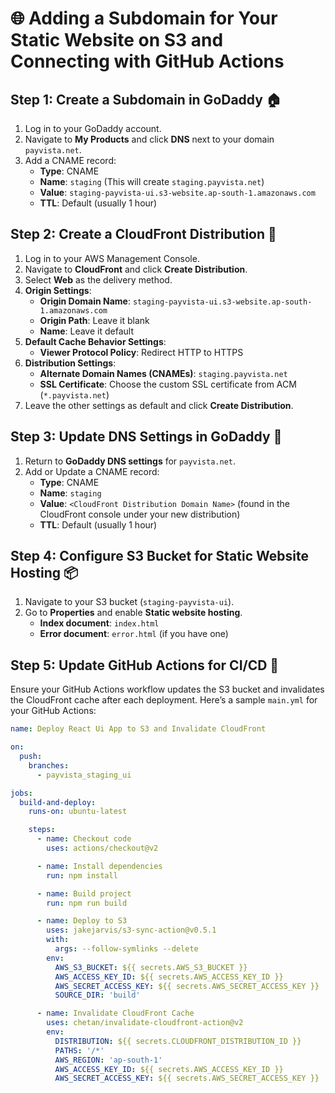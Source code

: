# 🌐 Adding a Subdomain for Your Static Website on S3 and Connecting with GitHub Actions

## Step 1: Create a Subdomain in GoDaddy 🏠

1. Log in to your GoDaddy account.
2. Navigate to **My Products** and click **DNS** next to your domain `payvista.net`.
3. Add a CNAME record:
   - **Type**: CNAME
   - **Name**: `staging` (This will create `staging.payvista.net`)
   - **Value**: `staging-payvista-ui.s3-website.ap-south-1.amazonaws.com`
   - **TTL**: Default (usually 1 hour)

## Step 2: Create a CloudFront Distribution 🚀

1. Log in to your AWS Management Console.
2. Navigate to **CloudFront** and click **Create Distribution**.
3. Select **Web** as the delivery method.
4. **Origin Settings**:
   - **Origin Domain Name**: `staging-payvista-ui.s3-website.ap-south-1.amazonaws.com`
   - **Origin Path**: Leave it blank
   - **Name**: Leave it default
5. **Default Cache Behavior Settings**:
   - **Viewer Protocol Policy**: Redirect HTTP to HTTPS
6. **Distribution Settings**:
   - **Alternate Domain Names (CNAMEs)**: `staging.payvista.net`
   - **SSL Certificate**: Choose the custom SSL certificate from ACM (`*.payvista.net`)
7. Leave the other settings as default and click **Create Distribution**.

## Step 3: Update DNS Settings in GoDaddy 🔄

1. Return to **GoDaddy DNS settings** for `payvista.net`.
2. Add or Update a CNAME record:
   - **Type**: CNAME
   - **Name**: `staging`
   - **Value**: `<CloudFront Distribution Domain Name>` (found in the CloudFront console under your new distribution)
   - **TTL**: Default (usually 1 hour)

## Step 4: Configure S3 Bucket for Static Website Hosting 📦

1. Navigate to your S3 bucket (`staging-payvista-ui`).
2. Go to **Properties** and enable **Static website hosting**.
   - **Index document**: `index.html`
   - **Error document**: `error.html` (if you have one)

## Step 5: Update GitHub Actions for CI/CD 🚀

Ensure your GitHub Actions workflow updates the S3 bucket and invalidates the CloudFront cache after each deployment. Here’s a sample `main.yml` for your GitHub Actions:

```yaml
name: Deploy React Ui App to S3 and Invalidate CloudFront

on:
  push:
    branches:
      - payvista_staging_ui

jobs:
  build-and-deploy:
    runs-on: ubuntu-latest

    steps:
      - name: Checkout code
        uses: actions/checkout@v2

      - name: Install dependencies
        run: npm install

      - name: Build project
        run: npm run build

      - name: Deploy to S3
        uses: jakejarvis/s3-sync-action@v0.5.1
        with:
          args: --follow-symlinks --delete
        env:
          AWS_S3_BUCKET: ${{ secrets.AWS_S3_BUCKET }}
          AWS_ACCESS_KEY_ID: ${{ secrets.AWS_ACCESS_KEY_ID }}
          AWS_SECRET_ACCESS_KEY: ${{ secrets.AWS_SECRET_ACCESS_KEY }}
          SOURCE_DIR: 'build'

      - name: Invalidate CloudFront Cache
        uses: chetan/invalidate-cloudfront-action@v2
        env:
          DISTRIBUTION: ${{ secrets.CLOUDFRONT_DISTRIBUTION_ID }}
          PATHS: '/*'
          AWS_REGION: 'ap-south-1'
          AWS_ACCESS_KEY_ID: ${{ secrets.AWS_ACCESS_KEY_ID }}
          AWS_SECRET_ACCESS_KEY: ${{ secrets.AWS_SECRET_ACCESS_KEY }}
